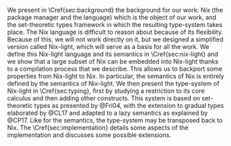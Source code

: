 We present in \Cref{sec:background} the background for our work: Nix (the
package manager and the language) which is the object of our work, and the
set-theoretic types framework in which the resulting type-system takes place.
The Nix language is difficult to reason about because of its flexibility.
Because of this, we will not work directly on it, but we designed a simplified
version called Nix-light, which will serve as a basis for all the work.
We define this Nix-light language and its semantics in
\Cref{sec:nix-light} and we show that a large subset of Nix can be
embedded into Nix-light thanks to a compilation process that we describe.
This allows us to backport some properties from Nix-light to Nix. In
particular, the semantics of Nix is entirely defined by the semantics of
Nix-light.
We then present the type-system of Nix-light in \Cref{sec:typing}, first
by studying a restriction to its core calculus and then adding other
constructs.
This system is based on set-theoretic types as presented by @Fri04, with the
extension to gradual types elaborated by @CL17 and adapted to a lazy semantics
as explained by @CP17.
Like for the semantics, the type-system may be transposed back to Nix.
The \Cref{sec:implementation} details some aspects of the implementation 
and discusses some possible extensions.
